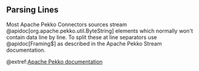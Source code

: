 ## Parsing Lines

Most Apache Pekko Connectors sources stream @apidoc[org.apache.pekko.util.ByteString] elements which normally won't contain data line by line. To 
split these at line separators use @apidoc[Framing$] as described in the Apache Pekko Stream documentation.

@extref:[Apache Pekko documentation](pekko:stream/stream-cookbook.html#parsing-lines-from-a-stream-of-bytestrings)

